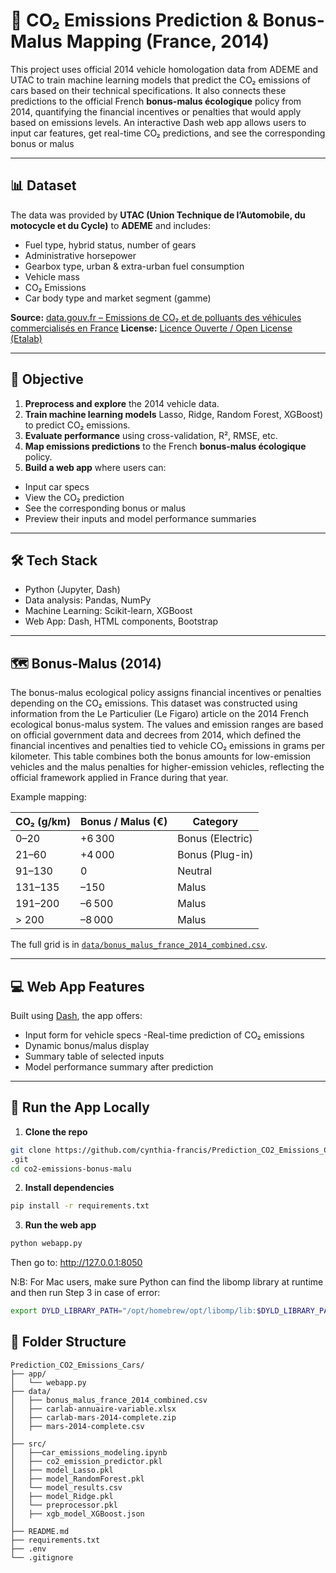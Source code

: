 # 🚗 CO₂ Emissions Prediction & Bonus-Malus Mapping (France, 2014)

This project uses official 2014 vehicle homologation data from ADEME and UTAC to train machine learning models that predict the CO₂ emissions of cars based on their technical specifications. It also connects these predictions to the official French **bonus-malus écologique** policy from 2014, quantifying the financial incentives or penalties that would apply based on emissions levels. An interactive Dash web app allows users to input car features, get real-time CO₂ predictions, and see the corresponding bonus or malus


---


## 📊 Dataset


The data was provided by **UTAC (Union Technique de l’Automobile, du motocycle et du Cycle)** to **ADEME** and includes:


- Fuel type, hybrid status, number of gears 
- Administrative horsepower 
- Gearbox type, urban & extra-urban fuel consumption 
- Vehicle mass 
- CO₂ Emissions 
- Car body type and market segment (gamme) 


**Source:** [data.gouv.fr – Emissions de CO₂ et de polluants des véhicules commercialisés en France](https://www.data.gouv.fr/fr/datasets/emissions-de-co2-et-de-polluants-des-vehicules-commercialises-en-france/) 
**License:** [Licence Ouverte / Open License (Etalab)](https://www.etalab.gouv.fr/wp-content/uploads/2014/05/Licence_Ouverte.pdf)


---


## 🧠 Objective


1. **Preprocess and explore** the 2014 vehicle data.
2. **Train machine learning models** Lasso, Ridge, Random Forest, XGBoost) to predict CO₂ emissions.
3. **Evaluate performance** using cross-validation, R², RMSE, etc.
4. **Map emissions predictions** to the French **bonus-malus écologique** policy.
5. **Build a web app** where users can:
  - Input car specs
  - View the CO₂ prediction
  - See the corresponding bonus or malus
  - Preview their inputs and model performance summaries
---


## 🛠️ Tech Stack


- Python (Jupyter, Dash) 
- Data analysis: Pandas, NumPy
- Machine Learning: Scikit-learn, XGBoost
- Web App: Dash, HTML components, Bootstrap


---


## 🗺️ Bonus-Malus (2014)


The bonus-malus ecological policy assigns financial incentives or penalties depending on the CO₂ emissions. This dataset was constructed using information from the Le Particulier (Le Figaro) article on the 2014 French ecological bonus-malus system. The values and emission ranges are based on official government data and decrees from 2014, which defined the financial incentives and penalties tied to vehicle CO₂ emissions in grams per kilometer. This table combines both the bonus amounts for low-emission vehicles and the malus penalties for higher-emission vehicles, reflecting the official framework applied in France during that year.


Example mapping:


| CO₂ (g/km)     | Bonus / Malus (€)    | Category             |
|----------------|----------------------|----------------------|
| 0–20           | +6 300               | Bonus (Electric)     |
| 21–60          | +4 000               | Bonus (Plug-in)      |
| 91–130         | 0                    | Neutral              |
| 131–135        | –150                 | Malus                |
| 191–200        | –6 500               | Malus                |
| > 200          | –8 000               | Malus                |


The full grid is in [`data/bonus_malus_france_2014_combined.csv`](./data/bonus_malus_france_2014_combined.csv).


---




## 💻 Web App Features


Built using [Dash](https://dash.plotly.com), the app offers:


- Input form for vehicle specs 
-Real-time prediction of CO₂ emissions 
- Dynamic bonus/malus display 
- Summary table of selected inputs 
- Model performance summary after prediction


---


 ## 🚀 Run the App Locally


1. **Clone the repo**
```bash
git clone https://github.com/cynthia-francis/Prediction_CO2_Emissions_Cars
.git
cd co2-emissions-bonus-malu
```
2. **Install dependencies**
```bash
pip install -r requirements.txt
```
3. **Run the web app**
```bash
python webapp.py
```
Then go to: http://127.0.0.1:8050




N:B: For Mac users, make sure Python can find the libomp library at runtime and then run Step 3 in case of error:
```bash
export DYLD_LIBRARY_PATH="/opt/homebrew/opt/libomp/lib:$DYLD_LIBRARY_PATH"
```




## 📁 Folder Structure




```text
Prediction_CO2_Emissions_Cars/
├── app/
│   └── webapp.py
├── data/
│   ├── bonus_malus_france_2014_combined.csv
│   ├── carlab-annuaire-variable.xlsx
│   ├── carlab-mars-2014-complete.zip
│   ├── mars-2014-complete.csv
│
├── src/
│   ├──car_emissions_modeling.ipynb
│   ├── co2_emission_predictor.pkl
│   ├── model_Lasso.pkl
│   ├── model_RandomForest.pkl
│   └── model_results.csv
│   ├── model_Ridge.pkl
│   └── preprocessor.pkl
│   ├── xgb_model_XGBoost.json
│
├── README.md
├── requirements.txt
├── .env
└── .gitignore
```
















